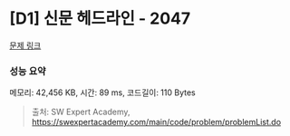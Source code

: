# [D1] 신문 헤드라인 - 2047 

[문제 링크](https://swexpertacademy.com/main/code/problem/problemDetail.do?contestProbId=AV5QKsLaAy0DFAUq) 

### 성능 요약

메모리: 42,456 KB, 시간: 89 ms, 코드길이: 110 Bytes



> 출처: SW Expert Academy, https://swexpertacademy.com/main/code/problem/problemList.do